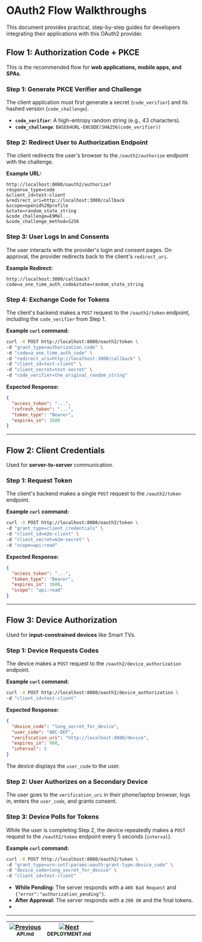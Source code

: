 # OAuth2 Flow Walkthroughs

This document provides practical, step-by-step guides for developers integrating their applications with this OAuth2 provider.

## Flow 1: Authorization Code + PKCE

This is the recommended flow for **web applications, mobile apps, and SPAs**.

### Step 1: Generate PKCE Verifier and Challenge

The client application must first generate a secret (`code_verifier`) and its hashed version (`code_challenge`).

-   **`code_verifier`**: A high-entropy random string (e.g., 43 characters).
-   **`code_challenge`**: `BASE64URL-ENCODE(SHA256(code_verifier))`

### Step 2: Redirect User to Authorization Endpoint

The client redirects the user's browser to the `/oauth2/authorize` endpoint with the challenge.

**Example URL:**
```
http://localhost:8080/oauth2/authorize?
response_type=code
&client_id=test-client
&redirect_uri=http://localhost:3000/callback
&scope=openid%20profile
&state=random_state_string
&code_challenge=E9Mel...
&code_challenge_method=S256
```

### Step 3: User Logs In and Consents

The user interacts with the provider's login and consent pages. On approval, the provider redirects back to the client's `redirect_uri`.

**Example Redirect:**
```
http://localhost:3000/callback?code=a_one_time_auth_code&state=random_state_string
```

### Step 4: Exchange Code for Tokens

The client's backend makes a `POST` request to the `/oauth2/token` endpoint, including the `code_verifier` from Step 1.

**Example `curl` command:**
```bash
curl -X POST http://localhost:8080/oauth2/token \
-d "grant_type=authorization_code" \
-d "code=a_one_time_auth_code" \
-d "redirect_uri=http://localhost:3000/callback" \
-d "client_id=test-client" \
-d "client_secret=test-secret" \
-d "code_verifier=the_original_random_string"
```

**Expected Response:**
```json
{
  "access_token": "...",
  "refresh_token": "...",
  "token_type": "Bearer",
  "expires_in": 3600
}
```

---

## Flow 2: Client Credentials

Used for **server-to-server** communication.

### Step 1: Request Token

The client's backend makes a single `POST` request to the `/oauth2/token` endpoint.

**Example `curl` command:**
```bash
curl -X POST http://localhost:8080/oauth2/token \
-d "grant_type=client_credentials" \
-d "client_id=m2m-client" \
-d "client_secret=m2m-secret" \
-d "scope=api:read"
```

**Expected Response:**
```json
{
  "access_token": "...",
  "token_type": "Bearer",
  "expires_in": 3600,
  "scope": "api:read"
}
```

---

## Flow 3: Device Authorization

Used for **input-constrained devices** like Smart TVs.

### Step 1: Device Requests Codes

The device makes a `POST` request to the `/oauth2/device_authorization` endpoint.

**Example `curl` command:**
```bash
curl -X POST http://localhost:8080/oauth2/device_authorization \
-d "client_id=test-client"
```

**Expected Response:**
```json
{
  "device_code": "long_secret_for_device",
  "user_code": "ABC-DEF",
  "verification_uri": "http://localhost:8080/device",
  "expires_in": 900,
  "interval": 5
}
```
The device displays the `user_code` to the user.

### Step 2: User Authorizes on a Secondary Device

The user goes to the `verification_uri` in their phone/laptop browser, logs in, enters the `user_code`, and grants consent.

### Step 3: Device Polls for Tokens

While the user is completing Step 2, the device repeatedly makes a `POST` request to the `/oauth2/token` endpoint every 5 seconds (`interval`).

**Example `curl` command:**
```bash
curl -X POST http://localhost:8080/oauth2/token \
-d "grant_type=urn:ietf:params:oauth:grant-type:device_code" \
-d "device_code=long_secret_for_device" \
-d "client_id=test-client"
```

-   **While Pending:** The server responds with a `400 Bad Request` and `{"error":"authorization_pending"}`.
-   **After Approval:** The server responds with a `200 OK` and the final tokens.
-  

---
| [![Previous](https://img.shields.io/badge/←_Previous-1f6feb?style=for-the-badge&logo=none&logoColor=white&labelColor=1f6feb&color=1f6feb)](API.md) <br> <sub>API.md</sub> | [![Next](https://img.shields.io/badge/Next_→-1f6feb?style=for-the-badge&logo=none&logoColor=white&labelColor=1f6feb&color=1f6feb)](DEPLOYMENT.md) <br> <sub>DEPLOYMENT.md</sub> |
|----------------------------------------------------------------------------------------------------------------------------------------------------------------------|----------------------------------------------------------------------------------------------------------------------------------------------------------------|